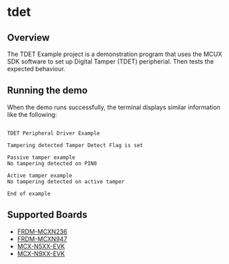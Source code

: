 # tdet

## Overview
The TDET Example project is a demonstration program that uses the MCUX SDK software to set up Digital Tamper (TDET) peripherial.
Then tests the expected behaviour.

## Running the demo
When the demo runs successfully, the terminal displays similar information like the following:
~~~~~~~~~~~~~~~~~~

TDET Peripheral Driver Example

Tampering detected Tamper Detect Flag is set

Passive tamper example
No tampering detected on PIN0

Active tamper example
No tampering detected on active tamper

End of example

~~~~~~~~~~~~~~~~~~

## Supported Boards
- [FRDM-MCXN236](../../_boards/frdmmcxn236/driver_examples/tdet/example_board_readme.md)
- [FRDM-MCXN947](../../_boards/frdmmcxn947/driver_examples/tdet/example_board_readme.md)
- [MCX-N5XX-EVK](../../_boards/mcxn5xxevk/driver_examples/tdet/example_board_readme.md)
- [MCX-N9XX-EVK](../../_boards/mcxn9xxevk/driver_examples/tdet/example_board_readme.md)
